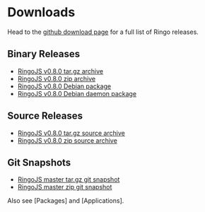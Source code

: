 # Downloads

Head to the [github download page](https://github.com/ringo/ringojs/downloads)
for a full list of Ringo releases.

## Binary Releases

 * [RingoJS v0.8.0 tar.gz archive](http://github.com/downloads/ringo/ringojs/ringojs-0.8.tar.gz)
 * [RingoJS v0.8.0 zip archive](http://github.com/downloads/ringo/ringojs/ringojs-0.8.zip)
 * [RingoJS v0.8.0 Debian package](http://github.com/downloads/ringo/ringojs/ringojs_0.8-1_all.deb)
 * [RingoJS v0.8.0 Debian daemon package](http://github.com/downloads/ringo/ringojs/ringojs-daemon_0.8-1_all.deb)

## Source Releases

 * [RingoJS v0.8.0 tar.gz source archive](http://github.com/ringo/ringojs/tarball/v0.8.0)
 * [RingoJS v0.8.0 zip source archive](http://github.com/ringo/ringojs/zipball/v0.8.0)

## Git Snapshots

 * [RingoJS master tar.gz git snapshot](http://github.com/ringo/ringojs/tarball/master)
 * [RingoJS master zip git snapshot](http://github.com/ringo/ringojs/zipball/master)

Also see [Packages] and [Applications].
